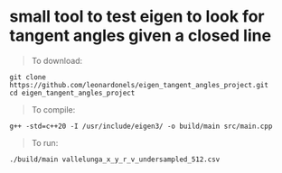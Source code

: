# small tool to test eigen to look for tangent angles given a closed line

> To download:
```commandline
git clone https://github.com/leonardonels/eigen_tangent_angles_project.git
cd eigen_tangent_angles_project
```
> To compile: 
```commandline
g++ -std=c++20 -I /usr/include/eigen3/ -o build/main src/main.cpp
```
> To run:
```commandline
./build/main vallelunga_x_y_r_v_undersampled_512.csv
```


